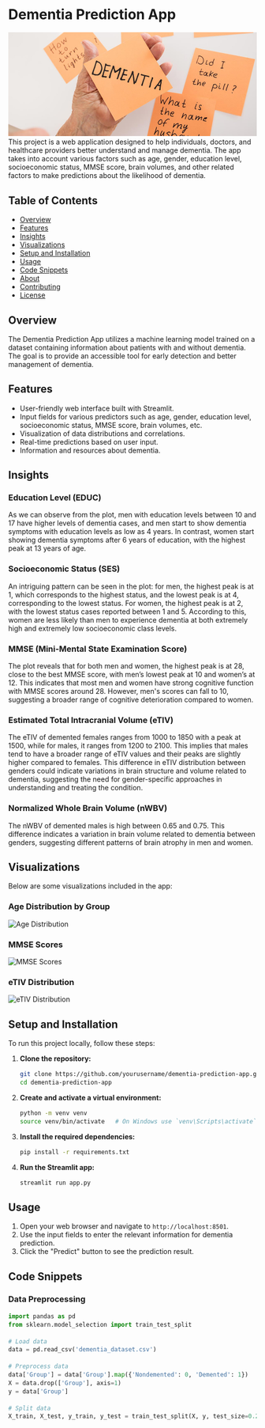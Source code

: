 # Dementia Prediction App

![Dementia](images/.ipynb_checkpoints/persons-hand-holding-sticky-note-checkpoint.jpg)
This project is a web application designed to help individuals, doctors, and healthcare providers better understand and manage dementia. The app takes into account various factors such as age, gender, education level, socioeconomic status, MMSE score, brain volumes, and other related factors to make predictions about the likelihood of dementia.

## Table of Contents

- [Overview](#overview)
- [Features](#features)
- [Insights](#insights)
- [Visualizations](#visualizations)
- [Setup and Installation](#setup-and-installation)
- [Usage](#usage)
- [Code Snippets](#code-snippets)
- [About](#about)
- [Contributing](#contributing)
- [License](#license)

## Overview

The Dementia Prediction App utilizes a machine learning model trained on a dataset containing information about patients with and without dementia. The goal is to provide an accessible tool for early detection and better management of dementia.

## Features

- User-friendly web interface built with Streamlit.
- Input fields for various predictors such as age, gender, education level, socioeconomic status, MMSE score, brain volumes, etc.
- Visualization of data distributions and correlations.
- Real-time predictions based on user input.
- Information and resources about dementia.

## Insights

### Education Level (EDUC)
As we can observe from the plot, men with education levels between 10 and 17 have higher levels of dementia cases, and men start to show dementia symptoms with education levels as low as 4 years. In contrast, women start showing dementia symptoms after 6 years of education, with the highest peak at 13 years of age.

### Socioeconomic Status (SES)
An intriguing pattern can be seen in the plot: for men, the highest peak is at 1, which corresponds to the highest status, and the lowest peak is at 4, corresponding to the lowest status. For women, the highest peak is at 2, with the lowest status cases reported between 1 and 5. According to this, women are less likely than men to experience dementia at both extremely high and extremely low socioeconomic class levels.

### MMSE (Mini-Mental State Examination Score)
The plot reveals that for both men and women, the highest peak is at 28, close to the best MMSE score, with men’s lowest peak at 10 and women’s at 12. This indicates that most men and women have strong cognitive function with MMSE scores around 28. However, men's scores can fall to 10, suggesting a broader range of cognitive deterioration compared to women.

### Estimated Total Intracranial Volume (eTIV)
The eTIV of demented females ranges from 1000 to 1850 with a peak at 1500, while for males, it ranges from 1200 to 2100. This implies that males tend to have a broader range of eTIV values and their peaks are slightly higher compared to females. This difference in eTIV distribution between genders could indicate variations in brain structure and volume related to dementia, suggesting the need for gender-specific approaches in understanding and treating the condition.

### Normalized Whole Brain Volume (nWBV)
The nWBV of demented males is high between 0.65 and 0.75. This difference indicates a variation in brain volume related to dementia between genders, suggesting different patterns of brain atrophy in men and women.

## Visualizations

Below are some visualizations included in the app:

### Age Distribution by Group
![Age Distribution](images/age_distribution.png)

### MMSE Scores
![MMSE Scores](images/mmse_scores.png)

### eTIV Distribution
![eTIV Distribution](images/etiv_distribution.png)

## Setup and Installation

To run this project locally, follow these steps:

1. **Clone the repository:**
    ```bash
    git clone https://github.com/yourusername/dementia-prediction-app.git
    cd dementia-prediction-app
    ```

2. **Create and activate a virtual environment:**
    ```bash
    python -m venv venv
    source venv/bin/activate   # On Windows use `venv\Scripts\activate`
    ```

3. **Install the required dependencies:**
    ```bash
    pip install -r requirements.txt
    ```

4. **Run the Streamlit app:**
    ```bash
    streamlit run app.py
    ```

## Usage

1. Open your web browser and navigate to `http://localhost:8501`.
2. Use the input fields to enter the relevant information for dementia prediction.
3. Click the "Predict" button to see the prediction result.

## Code Snippets

### Data Preprocessing
```python
import pandas as pd
from sklearn.model_selection import train_test_split

# Load data
data = pd.read_csv('dementia_dataset.csv')

# Preprocess data
data['Group'] = data['Group'].map({'Nondemented': 0, 'Demented': 1})
X = data.drop(['Group'], axis=1)
y = data['Group']

# Split data
X_train, X_test, y_train, y_test = train_test_split(X, y, test_size=0.2, stratify=y, random_state=0)

